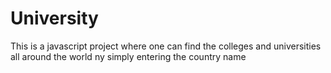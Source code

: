 # University

This is a javascript project where one can find the colleges and universities all around the world ny simply entering the country name
